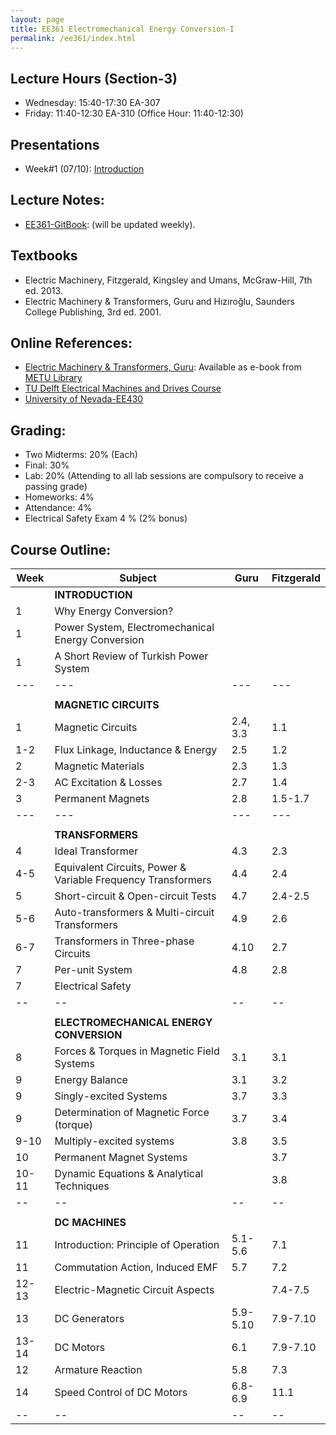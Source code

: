 ```yaml
---
layout: page
title: EE361 Electromechanical Energy Conversion-I
permalink: /ee361/index.html
---
```


## Lecture Hours (Section-3)
- Wednesday: 15:40-17:30 EA-307
- Friday: 11:40-12:30 EA-310 (Office Hour: 11:40-12:30)

## Presentations

- Week#1 (07/10): [Introduction](/presentations/ee361_intro.html)

<!---
If you're clever enough to see this page, you are free to have a look at all presentations, which will be updated in the following weeks.

- Week#1 (24/09): [Magnetic Circuits](/presentations/ee361_magnetic_circuits.html)
- Week#2 (29/09): [Magnetic Circuits2](/presentations/ee361_magnetic_circuits2.html)
- Week#2 (01/10): [Magnetic losses](/presentations/ee361_hystresis_losses.html)
- Week#3 (08/10): [Permanent Magnets](/presentations/ee361_magnets.html)
- Week#4 (13/10): [AC Excitation, Mutual Inductance](/presentations/ee361_ac_excitation.html)
- Week#4 (15/10): [Ideal Transformers](/presentations/ee361_ideal_transformers.html)
- Week#5 (19/10): [Practical Transformers](/presentations/ee361_practical_transformers.html)
- Week#5 (22/10): [Transformer Problems](/presentations/ee361_transformer_problems.html)
- Week#5 (27/10): [No Load-Short Circuit Tests](/presentations/ee361_no_load_short_circuit.html)
- Week#6 (03/11): [Voltage Regulation-Efficiency](/presentations/ee361_voltage_regulation.html)
- Week#7 (10/11): [Three Phase Transformers](/presentations/ee361_3phase_transformers.html)
- Week#8 (17/11): [Per Unit System](/presentations/ee361_per_unit.html)
- Week#9 (24/11): [Electromechanical Energy Conversion](/presentations/ee361_electromechanical_conversion.html)
- Week#10 (01/12): [Virtual Work-Examples](/presentations/ee361_virtual_work.html)
- Week#11 (08/12): [Multiply-Excited Systems](/presentations/ee361_multiply_excited.html)
- Week#11 (10/12): [DC Machines](/presentations/ee361_dc_machine.html)
- Week#12 (15/12): [DC Machines-2](/presentations/ee361_dc_machine2.html)
- Week#13 (22/12): [DC Machine Types](/presentations/ee361_dc_machine_types.html)
- Week#13 (24/12): [DC Motors](/presentations/ee361_dc_motors.html)
- Week#14 (29/12): [Speed Control of DC Motors](/presentations/ee361_dc_motors_speed_control.html)
-->

## Lecture Notes:
- [EE361-GitBook](http://ozank.gitbooks.io/ee361): (will be updated weekly).

<!--
## Solved Problems
- [Magnetic Circuits](/files/ee361_solved_problems_1.pdf)
- [HMW#1-2010](/files/ee361_solved_problems_1a.pdf)-[HMW#1 Solutions](/files/ee361_solved_problems_1a_solutions.pdf)
- [Transformers](/files/ee361_solved_problems_2.pdf)
-->

## Textbooks
- Electric Machinery, Fitzgerald, Kingsley and Umans, McGraw-Hill, 7th ed. 2013.
- Electric Machinery & Transformers, Guru and Hızıroğlu, Saunders College Publishing, 3rd ed. 2001.

## Online References:
- [Electric Machinery & Transformers, Guru](http://library.metu.edu.tr/search~S4?/aguru/aguru/1,20,35,B/l856~b1417325&FF=aguru+bhag+s&4,,4,1,0/indexsort=-): Available as e-book from [METU Library](http://library.metu.edu.tr/search~S4?/aguru/aguru/1%2C20%2C35%2CB/frameset&FF=aguru+bhag+s&4%2C%2C4/indexsort=-)
- [TU Delft Electrical Machines and Drives Course](http://ocw.tudelft.nl/courses/master-electrical-engineering/electrical-machines-and-drives/lectures/)
- [University of Nevada-EE430](http://www.egr.unlv.edu/~eebag/teaching.html)

## Grading:
- Two Midterms: 20% (Each)
- Final: 30%
- Lab: 20% (Attending to all lab sessions are compulsory to receive a passing grade)
- Homeworks: 4%
- Attendance: 4%
- Electrical Safety Exam 4 % (2% bonus)

## Course Outline:

| Week | Subject |Guru | Fitzgerald |
| -- | -- | -- | -- |
| |**INTRODUCTION** |||
| 1 | Why Energy Conversion? |  |  |
| 1 | Power System, Electromechanical Energy Conversion |  |  |
| 1 | A Short Review of Turkish Power System |  |  |
| --- | --- | --- | --- |
|  |  |  |  |
| |**MAGNETIC CIRCUITS** |||
| 1 | Magnetic Circuits | 2.4, 3.3 | 1.1 |
| 1-2 | Flux Linkage, Inductance & Energy| 2.5 | 1.2 |
| 2 | Magnetic Materials | 2.3 | 1.3 |
| 2-3 | AC Excitation & Losses | 2.7 | 1.4 |
| 3 | Permanent Magnets | 2.8 | 1.5-1.7 |
| --- | --- | --- | --- |
|  |  |  |  |
| | **TRANSFORMERS** | | |
| 4 | Ideal Transformer | 4.3 | 2.3 |
| 4-5 | Equivalent Circuits, Power & Variable Frequency Transformers | 4.4 | 2.4 |
| 5 | Short-circuit & Open-circuit Tests | 4.7 | 2.4-2.5 |
| 5-6 | Auto-transformers & Multi-circuit Transformers | 4.9 | 2.6 |
| 6-7 | Transformers in Three-phase Circuits | 4.10 | 2.7 |
| 7 | Per-unit System | 4.8 | 2.8 |
| 7 | Electrical Safety |  |  |
| -- | -- | -- | -- |
|  |  |  |  |
|  | **ELECTROMECHANICAL ENERGY CONVERSION** |  |  |
| 8 | Forces & Torques in Magnetic Field Systems | 3.1 | 3.1 |
| 9 | Energy Balance | 3.1 | 3.2 |
| 9 | Singly-excited Systems | 3.7 | 3.3 |
| 9 | Determination of  Magnetic Force (torque) | 3.7 | 3.4 |
| 9-10| Multiply-excited systems | 3.8 | 3.5 |
| 10 | Permanent Magnet Systems |  | 3.7 |
| 10-11 | Dynamic Equations & Analytical Techniques |  | 3.8 |
| -- | -- | -- | -- |
|  |  |  |  |
|  | **DC MACHINES** | | |
| 11 | Introduction: Principle of Operation | 5.1-5.6 | 7.1 |
| 11 | Commutation Action, Induced EMF | 5.7 | 7.2 |
| 12-13 | Electric-Magnetic Circuit Aspects | | 7.4-7.5 |
| 13 | DC Generators | 5.9-5.10 | 7.9-7.10 |
| 13-14 | DC Motors | 6.1 | 7.9-7.10 |
| 12 | Armature Reaction | 5.8 | 7.3 |
| 14 | Speed Control of DC Motors | 6.8-6.9 | 11.1 |
| -- | -- | -- | -- |
